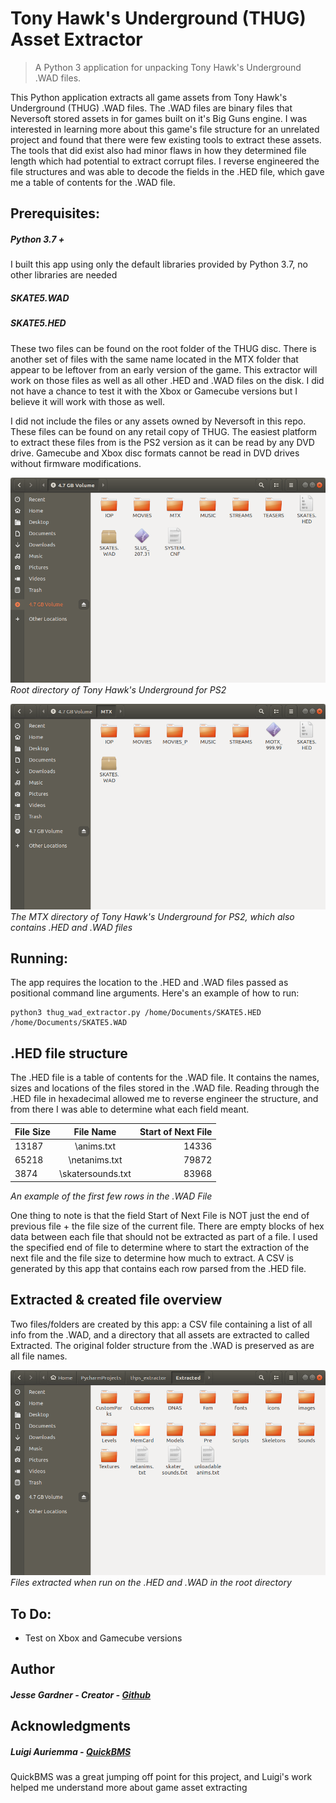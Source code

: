 # Tony Hawk's Underground (THUG) Asset Extractor

> A Python 3 application for unpacking Tony Hawk's Underground .WAD files.

This Python application extracts all game assets from Tony Hawk's Underground (THUG)  .WAD files. The .WAD files are binary files that Neversoft stored assets in for games built on it's Big Guns engine. I was interested in learning more about this game's file structure for an unrelated project and found that there were few existing tools to extract these assets. The tools that did exist also had minor flaws in how they determined file length which had potential to extract corrupt files. I reverse engineered the file structures and was able to decode the fields in the .HED file, which gave me a table of contents for the .WAD file.

## Prerequisites:

##### Python 3.7 +

I built this app using only the default libraries provided by Python 3.7, no other libraries are needed

##### SKATE5.WAD

##### SKATE5.HED

These two files can be found on the root folder of the THUG disc. There is another set of files with the same name located in the MTX folder that appear to be leftover from an early version of the game. This extractor will work on those files as well as all other .HED and .WAD files on the disk. I did not have a chance to test it with the Xbox or Gamecube versions but I believe it will work with those as well.

I did not include the files or any assets owned by Neversoft in this repo. These files can be found on any retail copy of THUG. The easiest platform to extract these files from is the PS2 version as it can be read by any DVD drive. Gamecube and Xbox disc formats cannot be read in DVD drives without firmware modifications.

![alt text](Images/Disc.png "Root directory of Tony Hawk's Underground for PS2")
_Root directory of Tony Hawk's Underground for PS2_

![alt text](Images/MTX.png "The MTX directory of Tony Hawk's Underground for PS2, which also contains .HED and .WAD files")
_The MTX directory of Tony Hawk's Underground for PS2, which also contains .HED and .WAD files_

## Running:

The app requires the location to the .HED and .WAD files passed as positional command line arguments. Here's an example of how to run:

```shell
python3 thug_wad_extractor.py /home/Documents/SKATE5.HED /home/Documents/SKATE5.WAD
```

## .HED file structure

The .HED file is a table of contents for the .WAD file. It contains the names, sizes and locations of the files stored in the .WAD file. Reading through the .HED file in hexadecimal allowed me to reverse engineer the structure, and from there I was able to determine what each field meant.

| File Size |      File Name     | Start of Next File |
| --------- | :----------------: | -----------------: |
| 13187     |     \\anims.txt    |              14336 |
| 65218     |   \\netanims.txt   |              79872 |
| 3874      | \\skatersounds.txt |              83968 |

_An example of the first few rows in the .WAD File_

One thing to note is that the field Start of Next File is NOT just the end of previous file + the file size of the current file. There are empty blocks of hex data between each file that should not be extracted as part of a file. I used the specified end of file to determine where to start the extraction of the next file and the file size to determine how much to extract. A CSV is generated by this app that contains each row parsed from the .HED file.

## Extracted & created file overview

Two files/folders are created by this app: a CSV file containing a list of all info from the .WAD, and a directory that all assets are extracted to called Extracted. The original folder structure from the .WAD is preserved as are all file names.

![alt text](Images/Extracted.png "Files extracted when run on the .HED and .WAD in the root directory")
_Files extracted when run on the .HED and .WAD in the root directory_

## To Do:

-   Test on Xbox and Gamecube versions

## Author

##### Jesse Gardner - Creator - [Github](https://github.com/HatePH34R)

## Acknowledgments

##### Luigi Auriemma - [QuickBMS](https://aluigi.altervista.org/quickbms.htm)

QuickBMS was a great jumping off point for this project, and Luigi's work helped me understand more about game asset extracting
